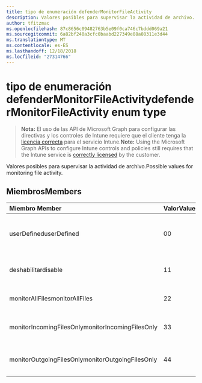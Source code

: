 ```yaml
---
title: tipo de enumeración defenderMonitorFileActivity
description: Valores posibles para supervisar la actividad de archivo.
author: tfitzmac
ms.openlocfilehash: 87c8656c09482763b5e09f0ca746c7bddd069a21
ms.sourcegitcommit: 6a82bf240a3cfc0baabd227349e08a08311e3d44
ms.translationtype: MT
ms.contentlocale: es-ES
ms.lasthandoff: 12/18/2018
ms.locfileid: "27314766"
---
```

# <a name="defendermonitorfileactivity-enum-type"></a><span data-ttu-id="acbab-103">tipo de enumeración defenderMonitorFileActivity</span><span class="sxs-lookup"><span data-stu-id="acbab-103">defenderMonitorFileActivity enum type</span></span>

> <span data-ttu-id="acbab-104">**Nota:** El uso de las API de Microsoft Graph para configurar las directivas y los controles de Intune requiere que el cliente tenga la [licencia correcta](https://go.microsoft.com/fwlink/?linkid=839381) para el servicio Intune.</span><span class="sxs-lookup"><span data-stu-id="acbab-104">**Note:** Using the Microsoft Graph APIs to configure Intune controls and policies still requires that the Intune service is [correctly licensed](https://go.microsoft.com/fwlink/?linkid=839381) by the customer.</span></span>

<span data-ttu-id="acbab-105">Valores posibles para supervisar la actividad de archivo.</span><span class="sxs-lookup"><span data-stu-id="acbab-105">Possible values for monitoring file activity.</span></span>
## <a name="members"></a><span data-ttu-id="acbab-106">Miembros</span><span class="sxs-lookup"><span data-stu-id="acbab-106">Members</span></span>
|<span data-ttu-id="acbab-107">Miembro	</span><span class="sxs-lookup"><span data-stu-id="acbab-107">Member</span></span>|<span data-ttu-id="acbab-108">Valor</span><span class="sxs-lookup"><span data-stu-id="acbab-108">Value</span></span>|<span data-ttu-id="acbab-109">Descripción</span><span class="sxs-lookup"><span data-stu-id="acbab-109">Description</span></span>|
|:---|:---|:---|
|<span data-ttu-id="acbab-110">userDefined</span><span class="sxs-lookup"><span data-stu-id="acbab-110">userDefined</span></span>|<span data-ttu-id="acbab-111">0</span><span class="sxs-lookup"><span data-stu-id="acbab-111">0</span></span>|<span data-ttu-id="acbab-112">Definido por el usuario, valor predeterminado, sin intención.</span><span class="sxs-lookup"><span data-stu-id="acbab-112">User Defined, default value, no intent.</span></span>|
|<span data-ttu-id="acbab-113">deshabilitar</span><span class="sxs-lookup"><span data-stu-id="acbab-113">disable</span></span>|<span data-ttu-id="acbab-114">1</span><span class="sxs-lookup"><span data-stu-id="acbab-114">1</span></span>|<span data-ttu-id="acbab-115">Deshabilitar supervisar la actividad de archivo.</span><span class="sxs-lookup"><span data-stu-id="acbab-115">Disable monitoring file activity.</span></span>|
|<span data-ttu-id="acbab-116">monitorAllFiles</span><span class="sxs-lookup"><span data-stu-id="acbab-116">monitorAllFiles</span></span>|<span data-ttu-id="acbab-117">2</span><span class="sxs-lookup"><span data-stu-id="acbab-117">2</span></span>|<span data-ttu-id="acbab-118">Supervisar todos los archivos.</span><span class="sxs-lookup"><span data-stu-id="acbab-118">Monitor all files.</span></span>|
|<span data-ttu-id="acbab-119">monitorIncomingFilesOnly</span><span class="sxs-lookup"><span data-stu-id="acbab-119">monitorIncomingFilesOnly</span></span>|<span data-ttu-id="acbab-120">3</span><span class="sxs-lookup"><span data-stu-id="acbab-120">3</span></span>| <span data-ttu-id="acbab-121">Supervisar sólo los archivos entrantes.</span><span class="sxs-lookup"><span data-stu-id="acbab-121">Monitor incoming files only.</span></span>|
|<span data-ttu-id="acbab-122">monitorOutgoingFilesOnly</span><span class="sxs-lookup"><span data-stu-id="acbab-122">monitorOutgoingFilesOnly</span></span>|<span data-ttu-id="acbab-123">4</span><span class="sxs-lookup"><span data-stu-id="acbab-123">4</span></span>|<span data-ttu-id="acbab-124">Supervisar sólo los archivos de salida.</span><span class="sxs-lookup"><span data-stu-id="acbab-124">Monitor outgoing files only.</span></span>|



